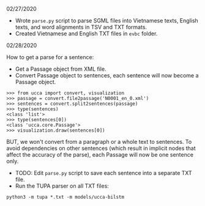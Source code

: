 02/27/2020

- Wrote `parse.py` script to parse SGML files into Vietnamese texts, English texts, and word alignments in TSV and TXT formats.
- Created Vietnamese and English TXT files in `evbc` folder.

02/28/2020

How to get a parse for a sentence:
- Get a Passage object from XML file.
- Convert Passage object to sentences, each sentence will now become a Passage object.

```
>>> from ucca import convert, visualization
>>> passage = convert.file2passage('N0001_en_0.xml')
>>> sentences = convert.split2sentences(passage)
>>> type(sentences)
<class 'list'>
>>> type(sentences[0])
<class 'ucca.core.Passage'>
>>> visualization.draw(sentences[0])
```

BUT, we won't convert from a paragraph or a whole text to sentences. To avoid dependencies on other sentences (which result in implicit nodes that affect the accuracy of the parse), each Passage will now be one sentence only.

- TODO: Edit `parse.py` script to save each sentence into a separate TXT file.
- Run the TUPA parser on all TXT files:

```
python3 -m tupa *.txt -m models/ucca-bilstm
```
